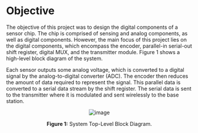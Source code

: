 # Objective
The objective of this project was to design the digital components of a sensor chip. The chip is comprised of sensing and analog components, as well as digital components. However, the main focus of this project lies on the digital components, which encompass the encoder, parallel-in serial-out shift register, digital MUX, and the transmitter module. Figure 1 shows a high-level block diagram of the system. 

Each sensor outputs some analog voltage, which is converted to a digital signal by the analog-to-digital converter (ADC). The encoder then reduces the amount of data required to represent the signal. This parallel data is converted to a serial data stream by the shift register. The serial data is sent to the transmitter where it is modulated and sent wirelessly to the base station.

<div align="center">
  
  ![image](https://github.com/NSaroya/50Mbps-Serial-Link-Transmitter-in-45nm-CMOS/assets/156468713/67b1b2cf-86fb-4171-80a4-96b324b6b00a)

</div>

<p align="center">
  <strong>Figure 1:</strong> System Top-Level Block Diagram.
</p>

